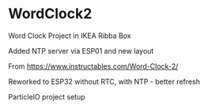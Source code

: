 # WordClock2
 Word Clock Project in IKEA Ribba Box

Added NTP server via ESP01 and new layout

From https://www.instructables.com/Word-Clock-2/

Reworked to ESP32 without RTC, with NTP - better refresh

ParticleIO project setup
